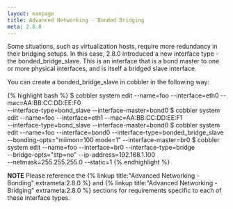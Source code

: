 ```yaml
---
layout: manpage
title: Advanced Networking - Bonded Bridging
meta: 2.8.0
---
```


Some situations, such as virtualization hosts, require more redundancy in their bridging setups. In this case, 2.8.0 introduced a new interface type - the bonded_bridge_slave. This is an interface that is a bond master to one or more physical interfaces, and is itself a bridged slave interface.

You can create a bonded_bridge_slave in cobbler in the following way:

{% highlight bash %}
$ cobbler system edit --name=foo --interface=eth0 --mac=AA:BB:CC:DD:EE:F0 \
                      --interface-type=bond_slave --interface-master=bond0
$ cobbler system edit --name=foo --interface=eth1 --mac=AA:BB:CC:DD:EE:F1 \
                      --interface-type=bond_slave --interface-master=bond0
$ cobbler system edit --name=foo --interface=bond0 --interface-type=bonded_bridge_slave \
                      --bonding-opts="miimon=100 mode=1" --interface-master=br0
$ cobbler system edit --name=foo --interface=br0 --interface-type=bridge \
                      --bridge-opts="stp=no" --ip-address=192.168.1.100 \
                      --netmask=255.255.255.0 --static=1
{% endhighlight %}

**NOTE** Please reference the {% linkup title:"Advanced Networking - Bonding" extrameta:2.8.0 %} and {% linkup title:"Advanced Networking - Bridging" extrameta:2.8.0 %} sections for requirements specific to each of these interface types.
